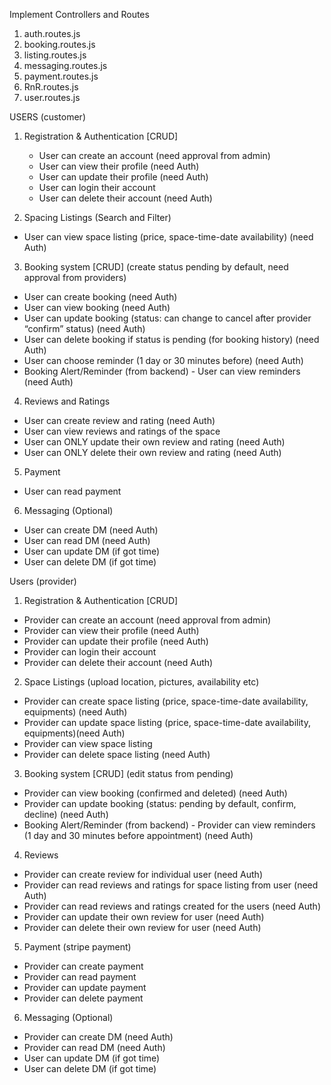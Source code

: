 Implement Controllers and Routes

1. auth.routes.js
2. booking.routes.js
3. listing.routes.js
4. messaging.routes.js
5. payment.routes.js
6. RnR.routes.js
7. user.routes.js

USERS (customer)

1. Registration & Authentication [CRUD]
    - User can create an account (need approval from admin)
    - User can view their profile (need Auth)
    - User can update their profile (need Auth)
    - User can login their account
    - User can delete their account (need Auth)

2. Spacing Listings (Search and Filter)
- User can view space listing (price, space-time-date availability) (need Auth)

3. Booking system [CRUD] (create status pending by default, need approval from providers)
- User can create booking (need Auth)
- User can view booking (need Auth)
- User can update booking (status: can change to cancel after provider “confirm” status) (need Auth)
- User can delete booking if status is pending (for booking history) (need Auth)
- User can choose reminder (1 day or 30 minutes before) (need Auth)
- Booking Alert/Reminder (from backend) - User can view reminders (need Auth)

4. Reviews and Ratings
- User can create review and rating (need Auth)
- User can view reviews and ratings of the space
- User can ONLY update their own review and rating (need Auth)
- User can ONLY delete their own review and rating (need Auth)

5. Payment
- User can read payment

6. Messaging (Optional)
- User can create DM (need Auth)
- User can read DM (need Auth)
- User can update DM (if got time)
- User can delete DM (if got time)


Users (provider)

1. Registration & Authentication [CRUD]
- Provider can create an account (need approval from admin)
- Provider can view their profile (need Auth)
- Provider can update their profile (need Auth)
- Provider can login their account
- Provider can delete their account (need Auth)

2. Space Listings (upload location, pictures, availability etc)
- Provider can create space listing (price, space-time-date availability, equipments) (need Auth)
- Provider can update space listing (price, space-time-date availability, equipments)(need Auth)
- Provider can view space listing
- Provider can delete space listing  (need Auth)

3. Booking system [CRUD] (edit status from pending)
- Provider can view booking (confirmed and deleted) (need Auth)
- Provider can update booking (status: pending by default, confirm, decline) (need Auth)
- Booking Alert/Reminder (from backend) - Provider can view reminders (1 day and 30 minutes before appointment) (need Auth)

4. Reviews
- Provider can create review for individual user (need Auth)
- Provider can read reviews and ratings for space listing from user (need Auth)
- Provider can read reviews and ratings created for the users (need Auth)
- Provider can update their own review for user (need Auth)
- Provider can delete their own review for user (need Auth)

5. Payment (stripe payment)
- Provider can create payment
- Provider can read payment
- Provider can update payment
- Provider can delete payment

6. Messaging (Optional)
- Provider can create DM (need Auth)
- Provider can read DM (need Auth)
- User can update DM  (if got time)
- User can delete DM  (if got time)